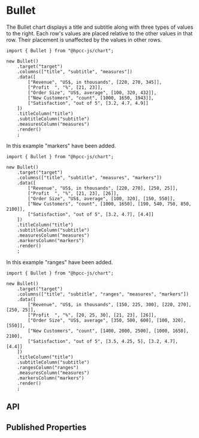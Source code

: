 # Bullet

<!--meta

-->

The Bullet chart displays a title and subtitle along with three types of values to the right. Each row's values are placed relative to the other values in that row. Their placement is unaffected by the values in other rows.

```sample-code
import { Bullet } from "@hpcc-js/chart";

new Bullet()
    .target("target")
    .columns(["title", "subtitle", "measures"])
    .data([
        ["Revenue", "US$, in thousands", [220, 270, 345]],
        ["Profit  ", "%", [21, 23]],
        ["Order Size", "US$, average", [100, 320, 432]],
        ["New Customers", "count", [1000, 1650, 1943]],
        ["Satisfaction", "out of 5", [3.2, 4.7, 4.9]]
    ])
    .titleColumn("title")
    .subtitleColumn("subtitle")
    .measuresColumn("measures")
    .render()
    ;
```

In this example "markers" have been added. 

```sample-code
import { Bullet } from "@hpcc-js/chart";

new Bullet()
    .target("target")
    .columns(["title", "subtitle", "measures", "markers"])
    .data([
        ["Revenue", "US$, in thousands", [220, 270], [250, 25]],
        ["Profit  ", "%", [21, 23], [26]],
        ["Order Size", "US$, average", [100, 320], [150, 550]],
        ["New Customers", "count", [1000, 1650], [190, 540, 750, 850, 2100]],
        ["Satisfaction", "out of 5", [3.2, 4.7], [4.4]]
    ])
    .titleColumn("title")
    .subtitleColumn("subtitle")
    .measuresColumn("measures")
    .markersColumn("markers")
    .render()
    ;
```

In this example "ranges" have been added. 

```sample-code
import { Bullet } from "@hpcc-js/chart";

new Bullet()
    .target("target")
    .columns(["title", "subtitle", "ranges", "measures", "markers"])
    .data([
        ["Revenue", "US$, in thousands", [150, 225, 300], [220, 270], [250, 25]],
        ["Profit  ", "%", [20, 25, 30], [21, 23], [26]],
        ["Order Size", "US$, average", [350, 500, 600], [100, 320], [550]],
        ["New Customers", "count", [1400, 2000, 2500], [1000, 1650], 2100],
        ["Satisfaction", "out of 5", [3.5, 4.25, 5], [3.2, 4.7], [4.4]]
    ])
    .titleColumn("title")
    .subtitleColumn("subtitle")
    .rangesColumn("ranges")
    .measuresColumn("measures")
    .markersColumn("markers")
    .render()
    ;
```

## API

## Published Properties
```@hpcc-js/chart:Bullet
```
